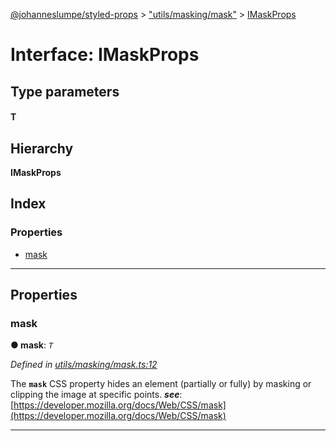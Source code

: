 [@johanneslumpe/styled-props](../README.md) > ["utils/masking/mask"](../modules/_utils_masking_mask_.md) > [IMaskProps](../interfaces/_utils_masking_mask_.imaskprops.md)

# Interface: IMaskProps

## Type parameters
#### T 
## Hierarchy

**IMaskProps**

## Index

### Properties

* [mask](_utils_masking_mask_.imaskprops.md#mask)

---

## Properties

<a id="mask"></a>

###  mask

**● mask**: *`T`*

*Defined in [utils/masking/mask.ts:12](https://github.com/johanneslumpe/styled-props/blob/3abf398/src/utils/masking/mask.ts#L12)*

The **`mask`** CSS property hides an element (partially or fully) by masking or clipping the image at specific points.
*__see__*: [https://developer.mozilla.org/docs/Web/CSS/mask](https://developer.mozilla.org/docs/Web/CSS/mask)

___

